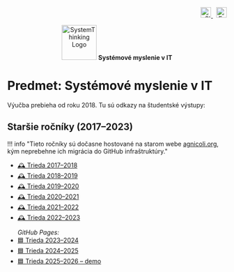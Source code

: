 <div align="right">
  <a href="/SystemThinking/sk/">
    <img src="https://cdn.jsdelivr.net/gh/hjnilsson/country-flags/svg/sk.svg" alt="Slovensky" width="24" />
  </a>
  &nbsp;
  <a href="/SystemThinking/en/">
    <img src="https://cdn.jsdelivr.net/gh/hjnilsson/country-flags/svg/gb.svg" alt="English" width="24" />
  </a>
</div>
<p align="center">
  <img src="..//assets/img/3rstext.png" alt="SystemThinking Logo" width="80"/> 
  <B> Systémové myslenie v IT </B>
</p>

# Predmet: Systémové myslenie v IT

Výučba prebieha od roku 2018. Tu sú odkazy na študentské výstupy:

## Staršie ročníky (2017–2023)

!!! info "Tieto ročníky sú dočasne hostované na starom webe [agnicoli.org](https://agnicoli.org), 
kým neprebehne ich migrácia do GitHub infraštruktúry."
<ul>
  <li><a class="icon-link" href="https://agnicoli.org/_sub/prod/sk/systemove-myslenie-v-it-a-digitalna-fabrikacia/2017-2018/" target="_blank">🕰️ Trieda 2017–2018</a></li>
  <li><a class="icon-link" href="https://agnicoli.org/_sub/prod/sk/systemove-myslenie-v-it-a-digitalna-fabrikacia/2018-2019/" target="_blank">🕰️ Trieda 2018–2019</a></li>
  <li><a class="icon-link" href="https://agnicoli.org/_sub/prod/sk/systemove-myslenie-v-it-a-digitalna-fabrikacia/2019-2020/" target="_blank">🕰️ Trieda 2019–2020</a></li>
  <li><a class="icon-link" href="https://agnicoli.org/_sub/prod/sk/systemove-myslenie-v-it-a-digitalna-fabrikacia/2020-2021/" target="_blank">🕰️ Trieda 2020–2021</a></li>
  <li><a class="icon-link" href="https://agnicoli.org/_sub/prod/sk/systemove-myslenie-v-it-a-digitalna-fabrikacia/2021-2022/" target="_blank">🕰️ Trieda 2021–2022</a></li>
  <li><a class="icon-link" href="https://agnicoli.org/_sub/prod/sk/systemove-myslenie-v-it-a-digitalna-fabrikacia/2022-2023/" target="_blank">🕰️ Trieda 2022–2023</a></li>

  <li style="list-style: none; font-style: italic; margin-top: 0.8em;">GitHub Pages:</li>

  <li><a class="icon-link" href="https://06-sth-projects.github.io/repo_sthdf-2023-2024/" target="_blank">🟦 Trieda 2023–2024</a></li>
  <li><a class="icon-link" href="https://06-sth-projects.github.io/repo_sthdf_2024-2025/" target="_blank">🟦 Trieda 2024–2025</a></li>
  <li><a class="icon-link" href="https://06-sth-projects.github.io/repo_sthdf_2025-2026/" target="_blank">🟦 Trieda 2025–2026 – demo</a></li>
</ul>
